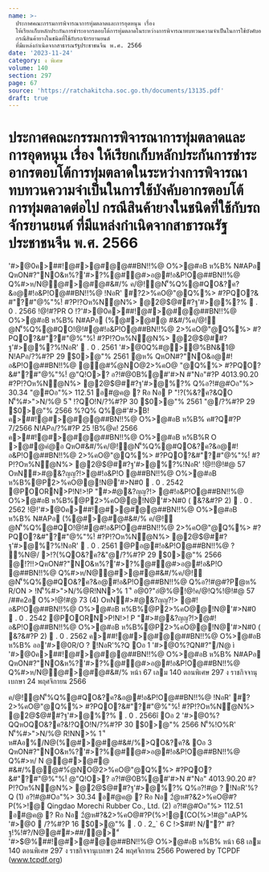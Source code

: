 ```yaml
---
name: >-
  ประกาศคณะกรรมการพิจารณาการทุ่มตลาดและการอุดหนุน เรื่อง
  ให้เรียกเก็บหลักประกันการชำระอากรตอบโต้การทุ่มตลาดในระหว่างการพิจารณาทบทวนความจำเป็นในการใช้บังคับอากรตอบโต้การทุ่มตลาดต่อไป
  กรณีสินค้ายางในชนิดที่ใช้กับรถจักรยานยนต์
  ที่มีแหล่งกำเนิดจากสาธารณรัฐประชาชนจีน พ.ศ. 2566
date: '2023-11-24'
category: ง พิเศษ
volume: 140
section: 297
page: 67
source: 'https://ratchakitcha.soc.go.th/documents/13135.pdf'
draft: true
---
```


# ประกาศคณะกรรมการพิจารณาการทุ่มตลาดและการอุดหนุน เรื่อง ให้เรียกเก็บหลักประกันการชำระอากรตอบโต้การทุ่มตลาดในระหว่างการพิจารณาทบทวนความจำเป็นในการใช้บังคับอากรตอบโต้การทุ่มตลาดต่อไป กรณีสินค้ายางในชนิดที่ใช้กับรถจักรยานยนต์ ที่มีแหล่งกำเนิดจากสาธารณรัฐประชาชนจีน พ.ศ. 2566

'#>@0ค>##!@#>@#@@##BN!!%@ O%>@#อB ห%B% N#APอ QหON#?"NO&ห%?'#>?%@#ํ@#>อ@#!อ&P!O@##BN!!%@ Q%#>ห/N@@#>@#@#&#/% ค/@!ํ@N'็%Q%@#QO&?ค?&อ@#!อ&P!O@##BN!!%@ !NอR' #?2>%คO@"@Q%%> #?PQO?& #"?#"@%"%!์ #?P!?Oห%Nํ@N%> @2@$@##?ฐ'#>@%?%  . 0 . 2566 !@!#?PR O !?'#>@0ค>##!@#>@#@@##BN!!%@ O%>@#อB ห%B% N#APอ (%@#>@#@ #&#/%ค/@!ํ@N'็%Q%@#QO!@!#@#!อ&P!O@##BN!!%@ 2>%คO@"@Q%%> #?PQO?&#"?#"@%"%!์ #?P!?Oห%Nํ@N%> @2@$@##?ฐ'#>@%?%!NอR'  . 0 . 2561 '#>@0Q%#@>@%BN&1@ N!APอ/?%#?P 29 $0>@"% 2561 ํ@ห% QหON#?"NO&อ@#!อ&P!O@##BN!!%@ @@#%ํ@NO@2>%คO@ "@Q%%> #?PQO?&#"?#"@%"%!์ @"Q!O>? อ?!#@0B%@#'#>N #"Nอ"#?P 4013.90.20 #?P!?Oห%Nํ@N%> @2@$@##?ฐ'#>@%?% Q%อ?!#@#Oอ"%> 30.34 "@#Oอ"%> 112.51 อ#@ค@ ? Rอ Nอ P "!?(%&?ค?&QO N'็%#>">N/%@ 5 'ี !?QO!N/?%#?P 30 $0>@"% 2561 "@/?%#?P 29 $0>@"% 2566 %?Q% Q%@#'#>B!ค>##!@#>@#@@##BN!!%@ O%>@#อB ห%B% ค#?Q#?P 7/2566 N!APอ/?%#?P 25 !B%@ค! 2566 ค>##!@#>@#@@##BN!!%@ O%>@#อB ห%B%R O >@#@คํ@อ QหO#&#/%ค/@!ํ@N'็%Q%@#QO&?ค?&อ@#!อ&P!O@##BN!!%@ 2>%คO@"@Q%%> #?PQO?&#"?#"@%"%!์ #?P!?Oห%Nํ@N%> @2@$@##?ฐ'#>@%?%!NอR' !@!!@!#@ 57 OหN#>#@&?ญญ?!>@#!อ&P!O @##BN!!%@ O%>@#อB ห%B%@P2>%คO@@!N@'#>N#0  . 0 . 2542 @POORN>P!N!>!P "#>#@&?ญญ?!> @#!อ&P!O@##BN!!%@ O%>@#อB ห%B%@P2>%คO@@!N@'#>N#0 ( &?&#?P 2)  . 0 . 2562 !@!'#>@0ค>##!@#>@#@@##BN!!%@ O%>@#อB ห%B% N#APอ (%@#>@#@#&#/% ค/@!ํ@N'็%Q%@#QO!@!#@#!อ&P!O@##BN!!%@ 2>%คO@"@Q%%> #?PQO?&#"?#"@%"%!์ #?P!?Oห%Nํ@N%> @2@$@##?ฐ'#>@%?%!NอR'  . 0 . 2561 @Pอ@#!อ&P!O@##BN!!%@ ? %N@/ >!?(%QO&?ค?&"@/?%#?P 29 $0>@"% 2566 @!?!!>QหON#?"NO&ห%?'#>?%@#ํ@#>อ@#!อ&P!O @##BN!!%@ Q%#>ห/N@@#>@#@#&#/%ค/@!ํ@N'็%Q%@#QO&?ค?&อ@#!อ&P!O@##BN!!%@ Q%อ?!#@#?Pํ@ห% R/ON > !N'็%#>">N/%@R!NN>% 1 'ี อ@0?"อํ@%@!@!ค/@!Q%!@!#@ 57 /##ค2อ O%>!@!#@ 73 (4) OหN#>#@&?ญญ?!> @#!อ&P!O@##BN!!%@ O%>@#อB ห%B%@P2>%คO@@!N@'#>N#0  . 0 . 2542 @POORN>P!N!>! P "#>#@&?ญญ?!>@#!อ&P!O@##BN!!%@ O%>@#อB ห%B%@P2>%คO@@!N@'#>N#0 ( &?&#?P 2)  . 0 . 2562 ค>##!@#>@#@@##BN!!%@ O%>@#อB ห%B% ออ'#>@0R/O ? !NอR'%?Q Oอ 1 '#>@0%?QN#?"/N@ ì '#>@0ค>##!@#>@#@@##BN!!%@ O%>@#อB ห%B% N#APอ QหON#?"NO&ห%?'#>?%@#ํ@#>อ@#!อ&P!O@##BN!!%@ Q%#>ห/N@@#>@#@#&#/% หน้า 67 เลม 140 ตอนพิเศษ 297 ง ราชกิจจานุเบกษา 24 พฤศจิกายน 2566

ค/@!ํ@N'็%Q%@#QO&?ค?&อ@#!อ&P!O@##BN!!%@ !NอR' #?2>%คO@"@Q%%> #?PQO?&#"?#"@%"%!์ #?P!?Oห%Nํ@N%> @2@$@##?ฐ'#>@%?%  . 0 . 2566î Oอ 2 '#>@0%?QQหOQO&?ค?&!?QO!N/?%#?P 30 $0>@"% 2566 N'็%!O%R' N'็%#>">N/%@ R!NN>% 1 'ี ห#Aอ%/N@(%@#>@#@#&#/%>QO&?ค?& Oอ 3 QหON#?"NO&ห%?'#>?%@#ํ@#>อ@#!อ&P!O@##BN!!%@ Q%#>ห/ N @@#>@#@ #&#/%@@#%ํ@NO@2>%คO@"@Q%%> #?PQO?&#"?#"@%"%!์ @"Q!O>? อ?!#@0B%@#'#>N #"Nอ" 4013.90.20 #?P!?Oห%Nํ@N%> @2@$@##?ฐ'#>@%?% Q%อ?!#@ ? !NอR'%?Q (1) อ?!#@#Oอ"%> 30.34 อ#@ค@ ? Rอ Nอ 2ํ@ห#?&2>%คO@#?P(%>!@ Qingdao Morechi Rubber Co., Ltd. (2) อ?!#@#Oอ"%> 112.51 อ#@ค@ ? Rอ Nอ 2ํ@ห#?&2>%คO@#?P(%>!@(CO(%>!#@"อAP% '#>@0  /?%#?P 16 $0>@"%  . 0 . 2_` 6 C !>$##! N/"?" #?ฐ!%!#?/N@@##>##/@>"์ '#>$@%##!@#>@#@@##BN!!%@ O%>@#อB ห%B% หน้า 68 เลม 140 ตอนพิเศษ 297 ง ราชกิจจานุเบกษา 24 พฤศจิกายน 2566 Powered by TCPDF (www.tcpdf.org)
